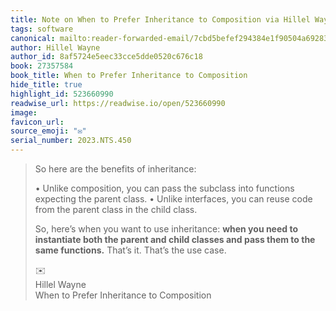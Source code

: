 ```yaml
---
title: Note on When to Prefer Inheritance to Composition via Hillel Wayne
tags: software
canonical: mailto:reader-forwarded-email/7cbd5befef294384e1f90504a692839d
author: Hillel Wayne
author_id: 8af5724e5eec33cce5dde0520c676c18
book: 27357584
book_title: When to Prefer Inheritance to Composition
hide_title: true
highlight_id: 523660990
readwise_url: https://readwise.io/open/523660990
image:
favicon_url:
source_emoji: "✉️"
serial_number: 2023.NTS.450
---
```

> So here are the benefits of inheritance:
> 
> •   Unlike composition, you can pass the subclass into functions expecting the parent class.
> •   Unlike interfaces, you can reuse code from the parent class in the child class.
> 
> So, here’s when you want to use inheritance: **when you need to instantiate both the parent and child classes and pass them to the same functions.** That’s it. That’s the use case.
> <div class="quoteback-footer"><div class="quoteback-avatar"><span class="mini-emoji"> ✉️</span></div><div class="quoteback-metadata"><div class="metadata-inner"><span style="display:none">FROM:</span><div aria-label="Hillel Wayne" class="quoteback-author"> Hillel Wayne</div><div aria-label="When to Prefer Inheritance to Composition" class="quoteback-title"> When to Prefer Inheritance to Composition</div></div></div></div>